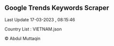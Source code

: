 

## Google Trends Keywords Scraper 
 
Last Update 17-03-2023 , 08:15:46

Country List :
VIETNAM.json



© Abdul Muttaqin 

